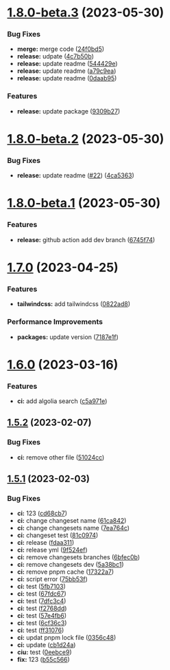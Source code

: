 # [1.8.0-beta.3](https://github.com/busyhe/monorepo-template/compare/v1.8.0-beta.2...v1.8.0-beta.3) (2023-05-30)


### Bug Fixes

* **merge:** merge code ([24f0bd5](https://github.com/busyhe/monorepo-template/commit/24f0bd54046e13061e9e2853e5d6735bef1190cc))
* **release:** udpate ([4c7b50b](https://github.com/busyhe/monorepo-template/commit/4c7b50b97df458e166e9fff24dcad3e971e7316a))
* **release:** update readme ([544429e](https://github.com/busyhe/monorepo-template/commit/544429eb98d9cd487b65082c1b929fa3efb4ce91))
* **release:** update readme ([a79c9ea](https://github.com/busyhe/monorepo-template/commit/a79c9eae8144cf98b17b4b9b5ee60c4cde6bdd05))
* **release:** update readme ([0daab95](https://github.com/busyhe/monorepo-template/commit/0daab950a20b1a20af1c8ff924eb06b380a4926f))


### Features

* **release:** update package ([9309b27](https://github.com/busyhe/monorepo-template/commit/9309b27f5849f387129d51afb7e89a2e53f86040))

# [1.8.0-beta.2](https://github.com/busyhe/monorepo-template/compare/v1.8.0-beta.1...v1.8.0-beta.2) (2023-05-30)


### Bug Fixes

* **release:** update readme ([#22](https://github.com/busyhe/monorepo-template/issues/22)) ([4ca5363](https://github.com/busyhe/monorepo-template/commit/4ca53630a0c5289cc849e344f29d9400ce5f0e29))

# [1.8.0-beta.1](https://github.com/busyhe/monorepo-template/compare/v1.7.0...v1.8.0-beta.1) (2023-05-30)


### Features

* **release:** github action add dev branch ([6745f74](https://github.com/busyhe/monorepo-template/commit/6745f745a479fa28b7246ed6b52dfa5c8dc9d3a8))

# [1.7.0](https://github.com/busyhe/monorepo-template/compare/v1.6.0...v1.7.0) (2023-04-25)


### Features

* **tailwindcss:** add tailwindcss ([0822ad8](https://github.com/busyhe/monorepo-template/commit/0822ad891085604a9a314af4b825cee5eb30979e))


### Performance Improvements

* **packages:** update version ([7187e1f](https://github.com/busyhe/monorepo-template/commit/7187e1fa009b28e868536dd389202fe6f0056f79))

# [1.6.0](https://github.com/busyhe/monorepo-template/compare/v1.5.2...v1.6.0) (2023-03-16)


### Features

* **ci:** add algolia search ([c5a971e](https://github.com/busyhe/monorepo-template/commit/c5a971e42d94624aaf20e50c4f6dbd5af22061c0))

## [1.5.2](https://github.com/busyhe/monorepo-template/compare/v1.5.1...v1.5.2) (2023-02-07)


### Bug Fixes

* **ci:** remove other file ([51024cc](https://github.com/busyhe/monorepo-template/commit/51024cc03a9074ac509cf1ab5a4382f51c27894b))

## [1.5.1](https://github.com/busyhe/monorepo-template/compare/v1.5.0...v1.5.1) (2023-02-03)


### Bug Fixes

* **ci:** 123 ([cd68cb7](https://github.com/busyhe/monorepo-template/commit/cd68cb77055a4496b533dd728bb2cb210a52fd57))
* **ci:** change changeset name ([61ca842](https://github.com/busyhe/monorepo-template/commit/61ca8420d84a2533154f146cabe98ad2517e6465))
* **ci:** change changesets name ([7ea764c](https://github.com/busyhe/monorepo-template/commit/7ea764c1990a5cbbecae3a5e4f214943263b9b01))
* **ci:** changeset test ([81c0974](https://github.com/busyhe/monorepo-template/commit/81c097498eb1ecb6c8bb8cb514275eace90157b6))
* **ci:** release ([fdaa311](https://github.com/busyhe/monorepo-template/commit/fdaa3117395200ebe932d77854130321a0ae41ee))
* **ci:** release yml ([9f524ef](https://github.com/busyhe/monorepo-template/commit/9f524ef44bb3200dd8d9b1950c554062170f46f3))
* **ci:** remove changesets branches ([6bfec0b](https://github.com/busyhe/monorepo-template/commit/6bfec0b2bca018369112a4027102caa4a41cf77b))
* **ci:** remove changesets dev ([5a38bc1](https://github.com/busyhe/monorepo-template/commit/5a38bc1cb8bcde61943ab507ad54a870fef33c8e))
* **ci:** remove pnpm cache ([17322a7](https://github.com/busyhe/monorepo-template/commit/17322a7db9005b9b0f35a32ea1a1f88fe2a72d7f))
* **ci:** script error ([75bb53f](https://github.com/busyhe/monorepo-template/commit/75bb53f1feac74353761903e3087de35e7ef388b))
* **ci:** test ([5fb7103](https://github.com/busyhe/monorepo-template/commit/5fb7103a37b1c0e8d7de245870d9a8d815d0d12c))
* **ci:** test ([67fdc67](https://github.com/busyhe/monorepo-template/commit/67fdc679f885683213973437cd9aa815bfef38a2))
* **ci:** test ([7dfc3c4](https://github.com/busyhe/monorepo-template/commit/7dfc3c41ef30e81c8d14491f4a7cd3cf2a18f3a4))
* **ci:** test ([f2768dd](https://github.com/busyhe/monorepo-template/commit/f2768dd0dfb51ac6d0376a7a7202f4b48d9f960c))
* **ci:** test ([57e4fb6](https://github.com/busyhe/monorepo-template/commit/57e4fb6447ef15896bd73051d7c5649a9122b1f8))
* **ci:** test ([6cf36c3](https://github.com/busyhe/monorepo-template/commit/6cf36c3112d9c6f6b5c677044204e5331d2e552c))
* **ci:** test ([ff31076](https://github.com/busyhe/monorepo-template/commit/ff31076d5fed61a559410be9b11548f297403a9e))
* **ci:** updat pnpm lock file ([0356c48](https://github.com/busyhe/monorepo-template/commit/0356c4883969dd92ce4e65b4fc5409e0e78af7f4))
* **ci:** update ([cb1d24a](https://github.com/busyhe/monorepo-template/commit/cb1d24a51d02677f6df7e499ff0e4e055106a933))
* **ciu:** test ([0eebce9](https://github.com/busyhe/monorepo-template/commit/0eebce9b6d1e817fdb788cee02361950abd0fb7c))
* **fix:** 123 ([b55c566](https://github.com/busyhe/monorepo-template/commit/b55c566054f6dbc84d98ee4c01bb98da7a0b98df))

